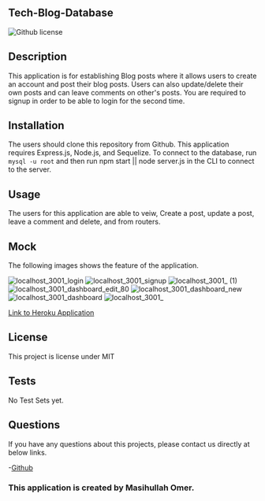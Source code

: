 ## Tech-Blog-Database

![Github license](https://img.shields.io/badge/license-MIT-brown.svg)

## Description

This application is for establishing Blog posts where it allows users to create an account and post their blog posts. Users can also update/delete their own posts and can leave comments on other's posts. You are required to signup in order to be able to login for the second time.

## Installation

The users should clone this repository from Github. This application requires Express.js, Node.js, and Sequelize. To connect to the database, run `mysql -u root` and then run npm start || node server.js in the CLI to connect to the server.

## Usage

The users for this application are able to veiw, Create a post, update a post, leave a comment and delete, and  from routers.

## Mock

The following images shows the feature of the application.

![localhost_3001_login](https://user-images.githubusercontent.com/111917255/235401521-21664b56-10a1-4278-9fbd-44b1996f2cef.png)
![localhost_3001_signup](https://user-images.githubusercontent.com/111917255/235401490-1992499e-e1fd-4597-85bf-86d9e843721e.png)
![localhost_3001_ (1)](https://user-images.githubusercontent.com/111917255/235401283-a9834f03-caaf-4523-bc16-c7568769b848.png)
![localhost_3001_dashboard_edit_80](https://user-images.githubusercontent.com/111917255/235401338-940a33e3-511b-4178-bfac-61a489cb51d0.png)
![localhost_3001_dashboard_new](https://user-images.githubusercontent.com/111917255/235401357-1d4318af-350d-4771-864f-7a7288a5e5e2.png)
![localhost_3001_dashboard](https://user-images.githubusercontent.com/111917255/235401380-83928c64-c29f-49a4-b918-fa447722e754.png)
![localhost_3001_](https://user-images.githubusercontent.com/111917255/235401537-a1b08819-ebab-428d-9535-21b11cbc7e45.png)



[Link to Heroku Application](https://tech-blog-database.herokuapp.com/)









## License

This project is license under MIT

## Tests

No Test Sets yet.

## Questions

If you have any questions about this projects, please contact us directly at below links.

-[Github]('https://github.com/OmerMasih')


### This application is created by Masihullah Omer.

